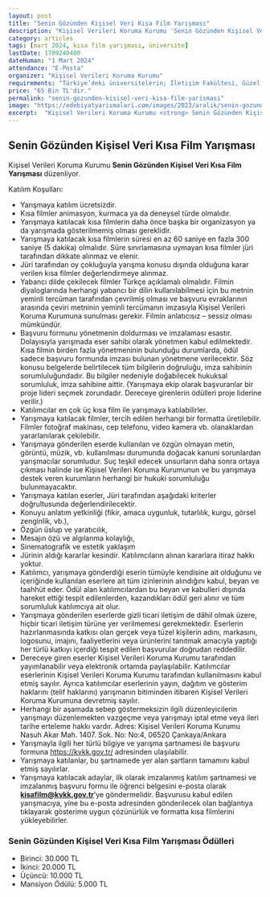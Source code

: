 ```yaml
---
layout: post
title: "Senin Gözünden Kişisel Veri Kısa Film Yarışması"
description: "Kişisel Verileri Koruma Kurumu 'Senin Gözünden Kişisel Veri Kısa Film Yarışması' düzenliyor."
category: articles
tags: [mart 2024, kısa film yarışması, üniversite]
lastDate: 1709240400
dateHuman: "1 Mart 2024"
attendance: "E-Posta"
organizer: "Kişisel Verileri Koruma Kurumu"
requirements: "Türkiye’deki üniversitelerin; İletişim Fakültesi, Güzel Sanatlar Fakültesi, Sanat, Tasarım ve Mimarlık Fakültesi, Güzel Sanatlar ve Mimarlık Fakültesi’nde eğitim gören öğrenciler katılabilir."
price: "65 Bin TL'dir."
permalink: "senin-gozunden-kisisel-veri-kisa-film-yarismasi"
image: "https://edebiyatyarismalari.com/images/2023/aralik/senin-gozunden-kisisel-veri-kisa-film-yarismasi.jpg"
excerpt:  "Kişisel Verileri Koruma Kurumu <strong> Senin Gözünden Kişisel Veri Kısa Film Yarışması </strong> düzenliyor."
---
```


## Senin Gözünden Kişisel Veri Kısa Film Yarışması
Kişisel Verileri Koruma Kurumu **Senin Gözünden Kişisel Veri Kısa Film Yarışması** düzenliyor.  

Katılım Koşulları:
- Yarışmaya katılım ücretsizdir.
- Kısa filmler animasyon, kurmaca ya da deneysel türde olmalıdır.
- Yarışmaya katılacak kısa filmlerin daha önce başka bir organizasyon ya da yarışmada gösterilmemiş olması gereklidir.
- Yarışmaya katılacak kısa filmlerin süresi en az 60 saniye en fazla 300 saniye (5 dakika) olmalıdır. Süre sınırlamasına uymayan kısa filmler jüri tarafından dikkate alınmaz ve elenir.
- Jüri tarafından oy çokluğuyla yarışma konusu dışında olduğuna karar verilen kısa filmler değerlendirmeye alınmaz.
- Yabancı dilde çekilecek filmler Türkçe açıklamalı olmalıdır. Filmin diyaloglarında herhangi yabancı bir dilin kullanılabilmesi için bu metnin yeminli tercüman tarafından çevrilmiş olması ve başvuru evraklarının arasında çeviri metninin yeminli tercümanın imzasıyla Kişisel Verileri Koruma Kurumuna sunulması gerekir. Filmin anlatıcısız – sessiz olması mümkündür.
- Başvuru formunu yönetmenin doldurması ve imzalaması esastır. Dolayısıyla yarışmada eser sahibi olarak yönetmen kabul edilmektedir. Kısa filmin birden fazla yönetmeninin bulunduğu durumlarda, ödül sadece başvuru formunda imzası bulunan yönetmene verilecektir. Söz konusu belgelerde belirtilecek tüm bilgilerin doğruluğu, imza sahibinin sorumluluğundadır. Bu bilgiler nedeniyle doğabilecek hukuksal sorumluluk, imza sahibine aittir. (Yarışmaya ekip olarak başvuranlar bir proje lideri seçmek zorundadır. Dereceye girenlerin ödülleri proje liderine verilir.)
- Katılımcılar en çok üç kısa film ile yarışmaya katılabilirler.
- Yarışmaya katılacak filmler, tercih edilen herhangi bir formatta üretilebilir. Filmler fotoğraf makinası, cep telefonu, video kamera vb. olanaklardan yararlanılarak çekilebilir.
- Yarışmaya gönderilen eserde kullanılan ve özgün olmayan metin, görüntü, müzik, vb. kullanılması durumunda doğacak kanuni sorunlardan yarışmacılar sorumludur. Suç teşkil edecek unsurların daha sonra ortaya çıkması halinde ise Kişisel Verileri Koruma Kurumunun ve bu yarışmaya destek veren kurumların herhangi bir hukuki sorumluluğu bulunmayacaktır.
- Yarışmaya katılan eserler, Jüri tarafından aşağıdaki kriterler doğrultusunda değerlendirilecektir.
- Konuyu anlatım yetkinliği (fikir, amaca uygunluk, tutarlılık, kurgu, görsel zenginlik, vb.),
- Özgün üslup ve yaratıcılık,
- Mesajın özü ve algılanma kolaylığı,
- Sinematografik ve estetik yaklaşım
- Jürinin aldığı kararlar kesindir. Katılımcıların alınan kararlara itiraz hakkı yoktur.
- Katılımcı, yarışmaya gönderdiği eserin tümüyle kendisine ait olduğunu ve içeriğinde kullanılan eserlere ait tüm izinlerinin alındığını kabul, beyan ve taahhüt eder. Ödül alan katılımcılardan bu beyan ve kabulleri dışında hareket ettiği tespit edilenlerden, kazandıkları ödül geri alınır ve tüm sorumluluk katılımcıya ait olur.
- Yarışmaya gönderilen eserlerde gizli ticari iletişim de dâhil olmak üzere, hiçbir ticari iletişim türüne yer verilmemesi gerekmektedir. Eserlerin hazırlanmasında katkısı olan gerçek veya tüzel kişilerin adını, markasını, logosunu, imajını, faaliyetlerini veya ürünlerini tanıtmak amacıyla yaptığı her türlü katkıyı içerdiği tespit edilen başvurular doğrudan reddedilir.
- Dereceye giren eserler Kişisel Verileri Koruma Kurumu tarafından yayımlanabilir veya elektronik ortamda paylaşılabilir. Katılımcılar eserlerinin Kişisel Verileri Koruma Kurumu tarafından kullanılmasını kabul etmiş sayılır. Ayrıca katılımcılar eserlerinin yayın, dağıtım ve gösterim haklarını (telif haklarını) yarışmanın bitiminden itibaren Kişisel Verileri Koruma Kurumuna devretmiş sayılır.
- Herhangi bir aşamada sebep göstermeksizin ilgili düzenleyicilerin yarışmayı düzenlemekten vazgeçme veya yarışmayı iptal etme veya ileri tarihe erteleme hakkı vardır. Adres: Kişisel Verileri Koruma Kurumu Nasuh Akar Mah. 1407. Sok. No: No:4, 06520 Çankaya/Ankara
- Yarışmayla ilgili her türlü bilgiye ve yarışma şartnamesi ile başvuru formuna https://kvkk.gov.tr/ adresinden ulaşılabilir.
- Yarışmaya katılanlar, bu şartnamede yer alan şartların tamamını kabul etmiş sayılırlar.
- Yarışmaya katılacak adaylar, ilk olarak imzalanmış katılım şartnamesi ve imzalanmış başvuru formu ile öğrenci belgesini e-posta olarak **kisafilm@kvkk.gov.tr**’ye göndermelidir. Başvurusu kabul edilen yarışmacıya, yine bu e-posta adresinden gönderilecek olan bağlantıya tıklayarak gösterime uygun çözünürlük ve formatta kısa filmlerini yükleyebilirler.

### Senin Gözünden Kişisel Veri Kısa Film Yarışması Ödülleri
- Birinci: 30.000 TL
- İkinci: 20.000 TL
- Üçüncü: 10.000 TL
- Mansiyon Ödülü: 5.000 TL